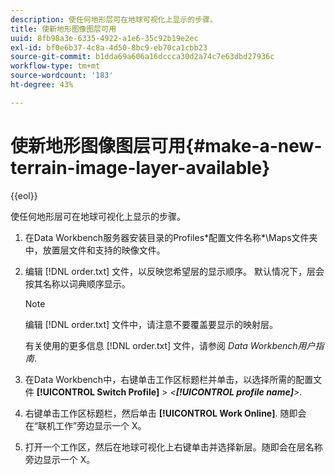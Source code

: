 ```yaml
---
description: 使任何地形层可在地球可视化上显示的步骤。
title: 使新地形图像图层可用
uuid: 8fb98a3e-6335-4922-a1e6-35c92b19e2ec
exl-id: bf0e6b37-4c8a-4d50-8bc9-eb70ca1cbb23
source-git-commit: b1dda69a606a16dccca30d2a74c7e63dbd27936c
workflow-type: tm+mt
source-wordcount: '183'
ht-degree: 43%

---
```


# 使新地形图像图层可用{#make-a-new-terrain-image-layer-available}

{{eol}}

使任何地形层可在地球可视化上显示的步骤。

1. 在Data Workbench服务器安装目录的Profiles\*配置文件名称*\Maps文件夹中，放置层文件和支持的映像文件。
1. 编辑 [!DNL order.txt] 文件，以反映您希望层的显示顺序。 默认情况下，层会按其名称以词典顺序显示。

   >[!NOTE]
   >
   >编辑 [!DNL order.txt] 文件中，请注意不要覆盖要显示的映射层。

   有关使用的更多信息 [!DNL order.txt] 文件，请参阅 *Data Workbench用户指南*.

1. 在Data Workbench中，右键单击工作区标题栏并单击，以选择所需的配置文件 **[!UICONTROL Switch Profile]** > *&lt;**[!UICONTROL profile name]**>*.
1. 右键单击工作区标题栏，然后单击 **[!UICONTROL Work Online]**. 随即会在“联机工作”旁边显示一个 X。
1. 打开一个工作区，然后在地球可视化上右键单击并选择新层。随即会在层名称旁边显示一个 X。
